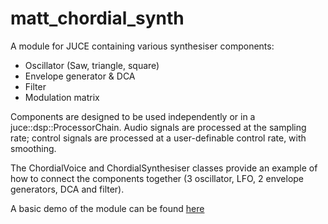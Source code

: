 # matt_chordial_synth

A module for JUCE containing various synthesiser components:

* Oscillator (Saw, triangle, square)
* Envelope generator & DCA
* Filter
* Modulation matrix

Components are designed to be used independently or in a juce::dsp::ProcessorChain. Audio signals are processed at the sampling rate; control signals are processed at a user-definable control rate, with smoothing.

The ChordialVoice and ChordialSynthesiser classes provide an example of how to connect the components together (3 oscillator, LFO, 2 envelope generators, DCA and filter).

A basic demo of the module can be found [here](https://github.com/mu01mw/ChordialSynthDemo)
